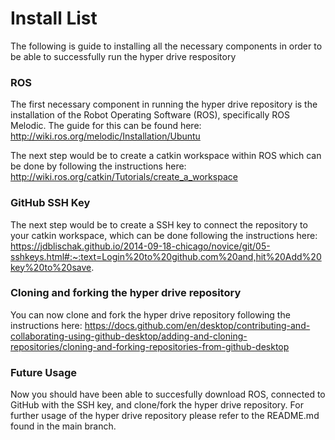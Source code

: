 # Install List
The following is guide to installing all the necessary components in order to be able to successfully run the hyper drive respository

### ROS
The first necessary component in running the hyper drive repository is the installation of the Robot Operating Software (ROS), specifically ROS Melodic. 
The guide for this can be found here: http://wiki.ros.org/melodic/Installation/Ubuntu

The next step would be to create a catkin workspace within ROS which can be done by following the instructions here: http://wiki.ros.org/catkin/Tutorials/create_a_workspace

### GitHub SSH Key
The next step would be to create a SSH key to connect the repository to your catkin workspace, which can be done following the instructions here: https://jdblischak.github.io/2014-09-18-chicago/novice/git/05-sshkeys.html#:~:text=Login%20to%20github.com%20and,hit%20Add%20key%20to%20save.

### Cloning and forking the hyper drive repository
You can now clone and fork the hyper drive repository following the instructions here: https://docs.github.com/en/desktop/contributing-and-collaborating-using-github-desktop/adding-and-cloning-repositories/cloning-and-forking-repositories-from-github-desktop

### Future Usage
Now you should have been able to succesfully download ROS, connected to GitHub with the SSH key, and clone/fork the hyper drive repository. For further usage of the
hyper drive repository please refer to the README.md found in the main branch.
